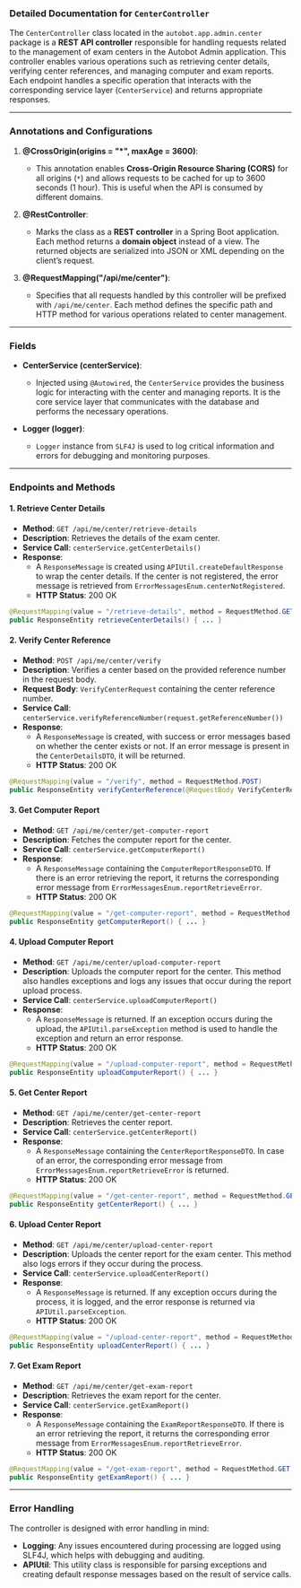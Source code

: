 ### Detailed Documentation for `CenterController`

The `CenterController` class located in the `autobot.app.admin.center` package is a **REST API controller** responsible for handling requests related to the management of exam centers in the Autobot Admin application. This controller enables various operations such as retrieving center details, verifying center references, and managing computer and exam reports. Each endpoint handles a specific operation that interacts with the corresponding service layer (`CenterService`) and returns appropriate responses.

---

### Annotations and Configurations

1. **@CrossOrigin(origins = "*", maxAge = 3600)**:
   - This annotation enables **Cross-Origin Resource Sharing (CORS)** for all origins (`*`) and allows requests to be cached for up to 3600 seconds (1 hour). This is useful when the API is consumed by different domains.

2. **@RestController**:
   - Marks the class as a **REST controller** in a Spring Boot application. Each method returns a **domain object** instead of a view. The returned objects are serialized into JSON or XML depending on the client’s request.

3. **@RequestMapping("/api/me/center")**:
   - Specifies that all requests handled by this controller will be prefixed with `/api/me/center`. Each method defines the specific path and HTTP method for various operations related to center management.

---

### Fields

- **CenterService (centerService)**:
   - Injected using `@Autowired`, the `CenterService` provides the business logic for interacting with the center and managing reports. It is the core service layer that communicates with the database and performs the necessary operations.
  
- **Logger (logger)**:
   - `Logger` instance from `SLF4J` is used to log critical information and errors for debugging and monitoring purposes.

---

### Endpoints and Methods

#### 1. **Retrieve Center Details**
   - **Method**: `GET /api/me/center/retrieve-details`
   - **Description**: Retrieves the details of the exam center. 
   - **Service Call**: `centerService.getCenterDetails()`
   - **Response**:
     - A `ResponseMessage` is created using `APIUtil.createDefaultResponse` to wrap the center details. If the center is not registered, the error message is retrieved from `ErrorMessagesEnum.centerNotRegistered`.
     - **HTTP Status**: 200 OK
   
   ```java
   @RequestMapping(value = "/retrieve-details", method = RequestMethod.GET)
   public ResponseEntity retrieveCenterDetails() { ... }
   ```

#### 2. **Verify Center Reference**
   - **Method**: `POST /api/me/center/verify`
   - **Description**: Verifies a center based on the provided reference number in the request body.
   - **Request Body**: `VerifyCenterRequest` containing the center reference number.
   - **Service Call**: `centerService.verifyReferenceNumber(request.getReferenceNumber())`
   - **Response**:
     - A `ResponseMessage` is created, with success or error messages based on whether the center exists or not. If an error message is present in the `CenterDetailsDTO`, it will be returned.
     - **HTTP Status**: 200 OK
   
   ```java
   @RequestMapping(value = "/verify", method = RequestMethod.POST)
   public ResponseEntity verifyCenterReference(@RequestBody VerifyCenterRequest request) { ... }
   ```

#### 3. **Get Computer Report**
   - **Method**: `GET /api/me/center/get-computer-report`
   - **Description**: Fetches the computer report for the center.
   - **Service Call**: `centerService.getComputerReport()`
   - **Response**:
     - A `ResponseMessage` containing the `ComputerReportResponseDTO`. If there is an error retrieving the report, it returns the corresponding error message from `ErrorMessagesEnum.reportRetrieveError`.
     - **HTTP Status**: 200 OK
   
   ```java
   @RequestMapping(value = "/get-computer-report", method = RequestMethod.GET)
   public ResponseEntity getComputerReport() { ... }
   ```

#### 4. **Upload Computer Report**
   - **Method**: `GET /api/me/center/upload-computer-report`
   - **Description**: Uploads the computer report for the center. This method also handles exceptions and logs any issues that occur during the report upload process.
   - **Service Call**: `centerService.uploadComputerReport()`
   - **Response**:
     - A `ResponseMessage` is returned. If an exception occurs during the upload, the `APIUtil.parseException` method is used to handle the exception and return an error response.
     - **HTTP Status**: 200 OK
   
   ```java
   @RequestMapping(value = "/upload-computer-report", method = RequestMethod.GET)
   public ResponseEntity uploadComputerReport() { ... }
   ```

#### 5. **Get Center Report**
   - **Method**: `GET /api/me/center/get-center-report`
   - **Description**: Retrieves the center report.
   - **Service Call**: `centerService.getCenterReport()`
   - **Response**:
     - A `ResponseMessage` containing the `CenterReportResponseDTO`. In case of an error, the corresponding error message from `ErrorMessagesEnum.reportRetrieveError` is returned.
     - **HTTP Status**: 200 OK
   
   ```java
   @RequestMapping(value = "/get-center-report", method = RequestMethod.GET)
   public ResponseEntity getCenterReport() { ... }
   ```

#### 6. **Upload Center Report**
   - **Method**: `GET /api/me/center/upload-center-report`
   - **Description**: Uploads the center report for the exam center. This method also logs errors if they occur during the process.
   - **Service Call**: `centerService.uploadCenterReport()`
   - **Response**:
     - A `ResponseMessage` is returned. If any exception occurs during the process, it is logged, and the error response is returned via `APIUtil.parseException`.
     - **HTTP Status**: 200 OK
   
   ```java
   @RequestMapping(value = "/upload-center-report", method = RequestMethod.GET)
   public ResponseEntity uploadCenterReport() { ... }
   ```

#### 7. **Get Exam Report**
   - **Method**: `GET /api/me/center/get-exam-report`
   - **Description**: Retrieves the exam report for the center.
   - **Service Call**: `centerService.getExamReport()`
   - **Response**:
     - A `ResponseMessage` containing the `ExamReportResponseDTO`. If there is an error retrieving the report, it returns the corresponding error message from `ErrorMessagesEnum.reportRetrieveError`.
     - **HTTP Status**: 200 OK
   
   ```java
   @RequestMapping(value = "/get-exam-report", method = RequestMethod.GET)
   public ResponseEntity getExamReport() { ... }
   ```

---

### Error Handling

The controller is designed with error handling in mind:

- **Logging**: Any issues encountered during processing are logged using SLF4J, which helps with debugging and auditing.
- **APIUtil**: This utility class is responsible for parsing exceptions and creating default response messages based on the result of service calls.
